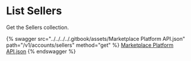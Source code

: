 # List Sellers

Get the Sellers collection.

{% swagger src="../../../../.gitbook/assets/Marketplace Platform API.json" path="/v1/accounts/sellers" method="get" %}
[Marketplace Platform API.json](<../../../../.gitbook/assets/Marketplace Platform API.json>)
{% endswagger %}

